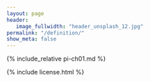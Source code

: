 ```yaml
---
layout: page
header:
   image_fullwidth: "header_unsplash_12.jpg"
permalink: "/definition/"
show_meta: false
---
```


{% include_relative pi-ch01.md %}

{% include license.html %}
